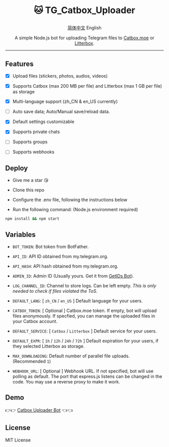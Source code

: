 # <p align="center">🐱 TG_Catbox_Uploader</p>

<p align="center"><a href="https://github.com/AnotiaWang/TG_Catbox_Uploader#readme">简体中文</a> English</p>

<p align="center">A simple Node.js bot for uploading Telegram files to <a href="https://catbox.moe">Catbox.moe</a> or <a href="https://litterbox.catbox.moe">Litterbox</a>.</p>

------------ 

## Features

- [x] Upload files (stickers, photos, audios, videos) 

- [x] Supports Catbox (max 200 MB per file) and Litterbox (max 1 GB per file) as storage

- [x] Multi-language support (zh_CN & en_US currently)

- [ ] Auto save data; Auto/Manual save/reload data.

- [x] Default settings customizable

- [x] Supports private chats

- [ ] Supports groups

- [ ] Supports webhooks

## Deploy

- Give me a star 😘

- Clone this repo

- Configure the .env file, following the instructions below
 
- Run the following command: (Node.js environment required)

```Bash
npm install && npm start
```

## Variables

- `BOT_TOKEN`: Bot token from BotFather.

- `API_ID`: API ID obtained from my.telegram.org.

- `API_HASH`: API hash obtained from my.telegram.org.

- `ADMIN_ID`: Admin ID (Usually yours. Get it from [GetIDs Bot](https://t.me/getidsbot)).

- `LOG_CHANNEL_ID`: Channel to store logs. Can be left empty. *This is only needed to check if files violated the ToS*.

- `DEFAULT_LANG`: [ `zh_CN` / `en_US` ] Default language for your users.

- `CATBOX_TOKEN`: [ Optional ] Catbox.moe token. If empty, bot will upload files anonymously. If specfied, you can manage the uploaded files in your Catbox account.

- `DEFAULT_SERVICE`: [ `Catbox` / `Litterbox` ] Default service for your users.

- `DEFAULT_EXPR`: [ `1h` / `12h` / `24h` / `72h` ] Default expiration for your users, if they selected Litterbox as storage.

- `MAX_DOWNLOADING`: Default number of parallel file uploads. (Recommended `1`)

- `WEBHOOK_URL`: [ Optional ] Webhook URL. If not specified, bot will use polling as default. The port that express.js listens can be changed in the code. You may use a reverse proxy to make it work.

## Demo

👉👉 [Catbox Uploader Bot](https://t.me/CatboxUploaderBot) 👈👈

## License

MIT License